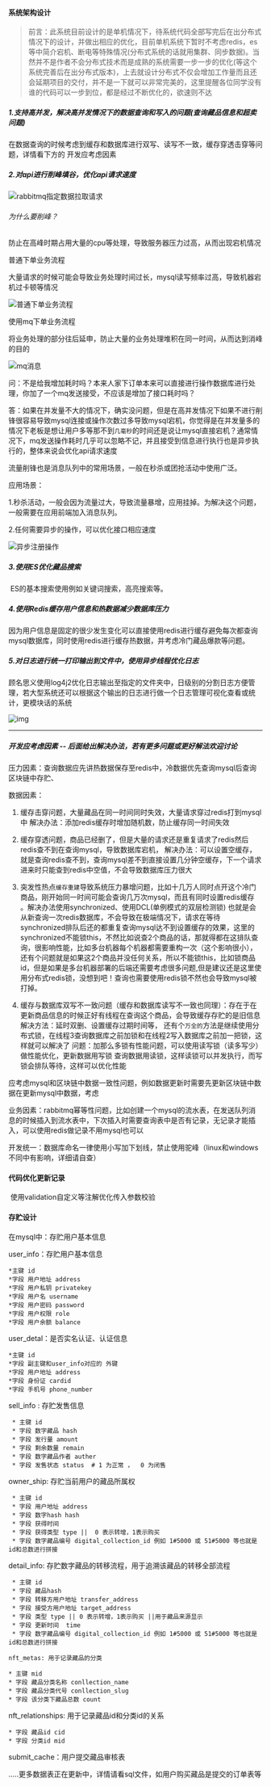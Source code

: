 #### 系统架构设计

> 前言：此系统目前设计的是单机情况下，待系统代码全部写完后在出分布式情况下的设计，并做出相应的优化，目前单机系统下暂时不考虑redis，es等中简介宕机、断电等特殊情况(分布式系统的话就用集群、同步数据)。当然并不是作者不会分布式技术而是成熟的系统需要一步一步的优化(等这个系统完善后在出分布式版本)，上去就设计分布式不仅会增加工作量而且还会延期项目的交付，并不是一下就可以非常完美的，这里提醒各位同学没有谁的代码可以一步到位，都是经过不断优化的，欲速则不达

##### 1.支持高并发，解决高并发情况下的数据查询和写入的问题(查询藏品信息和超卖问题)

在数据查询的时候考虑到缓存和数据库进行双写、读写不一致，缓存穿透击穿等问题，详情看下方的 开发应考虑因素

##### 2.对api进行削峰填谷，优化api请求速度

![rabbitmq指定数据拉取请求](%E7%B3%BB%E7%BB%9F%E6%9E%B6%E6%9E%84%E4%BB%A3%E7%A0%81%E8%AE%BE%E8%AE%A1.assets/rabbitmq%E6%8C%87%E5%AE%9A%E6%95%B0%E6%8D%AE%E6%8B%89%E5%8F%96%E8%AF%B7%E6%B1%82.png)

###### 为什么要削峰？

防止在高峰时期占用大量的cpu等处理，导致服务器压力过高，从而出现宕机情况

普通下单业务流程

大量请求的时候可能会导致业务处理时间过长，mysql读写频率过高，导致机器宕机过卡顿等情况

![普通下单业务流程](%E7%B3%BB%E7%BB%9F%E6%9E%B6%E6%9E%84%E4%BB%A3%E7%A0%81%E8%AE%BE%E8%AE%A1.assets/%E6%99%AE%E9%80%9A%E4%B8%8B%E5%8D%95%E4%B8%9A%E5%8A%A1%E6%B5%81%E7%A8%8B.png)

使用mq下单业务流程

将业务处理的部分往后延申，防止大量的业务处理堆积在同一时间，从而达到消峰的目的

![mq消息](%E7%B3%BB%E7%BB%9F%E6%9E%B6%E6%9E%84%E4%BB%A3%E7%A0%81%E8%AE%BE%E8%AE%A1.assets/mq%E6%B6%88%E6%81%AF.png)



问：不是给我增加耗时吗？本来人家下订单本来可以直接进行操作数据库进行处理，你加了一个mq发送接受，不应该是增加了接口耗时吗？

答：如果在并发量不大的情况下，确实没问题，但是在高并发情况下如果不进行削锋很容易导致mysql连接或操作次数过多导致mysql宕机，你觉得是在并发量多的情况下老板是想让用户多等那不到`几毫秒`的时间还是说让mysql直接宕机？通常情况下，mq发送操作耗时几乎可以忽略不记，并且接受到信息进行执行也是异步执行的，整体来说会优化api请求速度

流量削锋也是消息队列中的常用场景，一般在秒杀或团抢活动中使用广泛。

应用场景：

1.秒杀活动，一般会因为流量过大，导致流量暴增，应用挂掉。为解决这个问题，一般需要在应用前端加入消息队列。	

2.任何需要异步的操作，可以优化接口相应速度

![异步注册操作](%E7%B3%BB%E7%BB%9F%E6%9E%B6%E6%9E%84%E4%BB%A3%E7%A0%81%E8%AE%BE%E8%AE%A1.assets/%E5%BC%82%E6%AD%A5%E6%B3%A8%E5%86%8C%E6%93%8D%E4%BD%9C.png)

##### 3.使用ES优化藏品搜索

​	ES的基本搜索使用例如关键词搜索，高亮搜索等。

##### 4.使用Redis缓存用户信息和热数据减少数据库压力

​	因为用户信息是固定的很少发生变化可以直接使用redis进行缓存避免每次都查询mysql数据库，同时使用redis进行缓存热数据，并考虑冷门藏品爆款等问题。

##### 5.对日志进行统一打印输出到文件中，使用异步线程优化日志

​	顾名思义使用log4j2优化日志输出至指定的文件夹中，日级别的分割日志方便管理，若大型系统还可以根据这个输出的日志进行做一个日志管理可视化查看或统计，更模块话的系统

![img](%E7%B3%BB%E7%BB%9F%E6%9E%B6%E6%9E%84%E4%BB%A3%E7%A0%81%E8%AE%BE%E8%AE%A1.assets/184329_a931b0a9_87650.png)

---

##### 开发应考虑因素 -- 后面给出解决办法，若有更多问题或更好解法欢迎讨论

压力因素：查询数据应先讲热数据保存至redis中，冷数据优先查询mysql后查询区块链中存贮、

数据因素：

  1. 缓存击穿问题，大量藏品在同一时间同时失效，大量请求穿过redis打到mysql中
     解决办法：添加redis缓存时增加随机数，防止缓存同一时间失效

  2. 缓存穿透问题，商品已经删了，但是大量的请求还是重复请求了redis然后redis查不到在查询mysql，导致数据库宕机，
     解决办法：可以设置空缓存，就是查询redis查不到，查询mysql差不到直接设置几分钟空缓存，下一个请求进来时只能查到redis中空值，不会导致数据库压力很大

  3. 突发性热点`缓存重建`导致系统压力暴增问题，比如十几万人同时点开这个冷门商品，刚开始同一时间可能会查询几万次mysql，而且有同时设置redis缓存 。解决办法使用synchronized、使用DCL(单例模式的双层检测锁) 也就是会从新查询一次redis数据库，不会导致在极端情况下，请求在等待synchronized排队后还的都重复查询mysql达不到设置缓存的效果，这里的synchronized不能锁this，不然比如说查2个商品的话，那就得都在这排队查询，很影响性能，比如多台机器每个机器都需要重构一次（这个影响很小），还有个问题就是如果这2个商品并没任何关系，所以不能锁this，比如锁商品id，但是如果是多台机器部署的后端还需要考虑很多问题,但是建议还是这里使用分布式redis锁，没想到吧！查询也需要使用redis锁不然也会导致mysql被打掉。

  4. 缓存与数据库双写不一致问题（缓存和数据库读写不一致也同理）：存在于在更新商品信息的时候正好有线程在查询这个商品，会导致缓存存贮的是旧信息
     解决方法：延时双删、设置缓存过期时间等，
     还有个`万全的`方法是继续使用分布式锁，在线程3查询数据库之前加锁和在线程2写入数据库之前加一把锁，这样就可以解决了
     问题：加那么多锁有性能问题，可以使用读写锁（读多写少）做性能优化，更新数据用写锁
     查询数据用读锁，这样读锁可以并发执行，而写锁会排队等待，这样可以优化性能
     	

应考虑mysql和区块链中数据一致性问题，例如数据更新时需要先更新区块链中数据在更新mysql中数据，考虑

业务因素：rabbitmq幂等性问题，比如创建一个mysql的流水表，在发送队列消息的时候插入到流水表中，下次插入时需要查询表中是否有记录，无记录才能插入，可以使用redis做记录不用mysql也可以

开发统一：数据库命名一律使用小写加下划线，禁止使用驼峰（linux和windows不同中有影响，详细请自查）

#### 代码优化更新记录

​	使用validation自定义等注解优化传入参数校验

#### 存贮设计

在mysql中：存贮用户基本信息

user_info：存贮用户基本信息 

```
*主键 id
*字段 用户地址 address
*字段 用户私钥 privatekey
*字段 用户名 username
*字段 用户密码 password
*字段 用户权限 role
*字段 用户余额 balance
```

user_detal：是否实名认证、认证信息

```
*主键 id
*字段 副主键和user_info对应的 外键
*字段 用户地址 address
*字段 身份证 cardid
*字段 手机号 phone_number
```

sell_info : 存贮发售信息

```
 * 主键 id
 * 字段 数字藏品 hash
 * 字段 发行量 amount
 * 字段 剩余数量 remain
 * 字段 数字藏品作者 auther
 * 字段 发售状态 status  # 1 为正常 ，  0 为闭售
```

owner_ship: 存贮当前用户的藏品所属权

```
 * 主键 id
 * 字段 用户地址 address
 * 字段 数字hash hash
 * 字段 获得时间
 * 字段 获得类型 type ||  0 表示转增，1表示购买
 * 字段 数字藏品编号 digital_collection_id 例如 1#5000 或 51#5000 等也就是id和总数进行拼接
```

detail_info: 存贮数字藏品的转移流程，用于追溯该藏品的转移全部流程

```
 * 主键 id
 * 字段 藏品hash
 * 字段 转移方用户地址 transfer_address
 * 字段 接受方用户地址 target_address
 * 字段 类型 type || 0 表示转增，1表示购买 ||用于藏品来源显示
 * 字段 更新时间  time
 * 字段 数字藏品编号 digital_collection_id 例如 1#5000 或 51#5000 等也就是id和总数进行拼接
```

 	nft_metas: 用于记录藏品的分类

```
* 主键 mid
* 字段 藏品分类名称 conllection_name
* 字段 藏品分类代号 conllection_slug
* 字段 该分类下藏品总数 count
```

nft_relationships: 用于记录藏品id和分类id的关系

```
* 字段 藏品id cid
* 字段 分类id mid
```

submit_cache：用户提交藏品审核表

.....更多数据表正在更新中，详情请看sql文件，如用户购买藏品是提交的订单表等